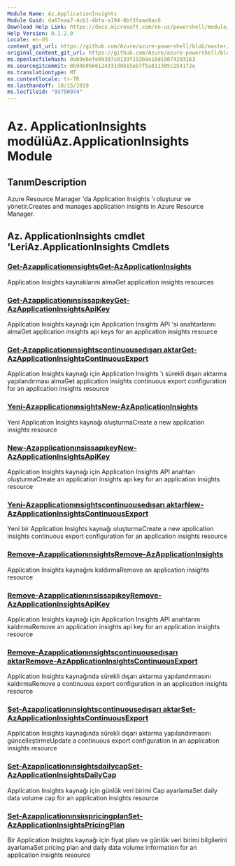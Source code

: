 ```yaml
---
Module Name: Az.ApplicationInsights
Module Guid: da67eaa7-4cb1-4bfa-a194-8bf3faae8ac6
Download Help Link: https://docs.microsoft.com/en-us/powershell/module/az.applicationinsights
Help Version: 0.1.2.0
Locale: en-US
content_git_url: https://github.com/Azure/azure-powershell/blob/master/src/ApplicationInsights/ApplicationInsights/help/Az.ApplicationInsights.md
original_content_git_url: https://github.com/Azure/azure-powershell/blob/master/src/ApplicationInsights/ApplicationInsights/help/Az.ApplicationInsights.md
ms.openlocfilehash: 0ab9ebefe99397c0133f193b9a16d15074293163
ms.sourcegitcommit: 0b94b9566124331d0b15eb7f5a811305c254172e
ms.translationtype: MT
ms.contentlocale: tr-TR
ms.lasthandoff: 10/15/2019
ms.locfileid: "93750974"
---
```

# <span data-ttu-id="74078-101">Az. ApplicationInsights modülü</span><span class="sxs-lookup"><span data-stu-id="74078-101">Az.ApplicationInsights Module</span></span>
## <span data-ttu-id="74078-102">Tanım</span><span class="sxs-lookup"><span data-stu-id="74078-102">Description</span></span>
<span data-ttu-id="74078-103">Azure Resource Manager 'da Application Insights 'ı oluşturur ve yönetir.</span><span class="sxs-lookup"><span data-stu-id="74078-103">Creates and manages application insights in Azure Resource Manager.</span></span>

## <span data-ttu-id="74078-104">Az. ApplicationInsights cmdlet 'Leri</span><span class="sxs-lookup"><span data-stu-id="74078-104">Az.ApplicationInsights Cmdlets</span></span>
### [<span data-ttu-id="74078-105">Get-Azapplicationınsights</span><span class="sxs-lookup"><span data-stu-id="74078-105">Get-AzApplicationInsights</span></span>](Get-AzApplicationInsights.md)
<span data-ttu-id="74078-106">Application Insights kaynaklarını alma</span><span class="sxs-lookup"><span data-stu-id="74078-106">Get application insights resources</span></span>

### [<span data-ttu-id="74078-107">Get-Azapplicationınsissapıkey</span><span class="sxs-lookup"><span data-stu-id="74078-107">Get-AzApplicationInsightsApiKey</span></span>](Get-AzApplicationInsightsApiKey.md)
<span data-ttu-id="74078-108">Application Insights kaynağı için Application Insights API 'si anahtarlarını alma</span><span class="sxs-lookup"><span data-stu-id="74078-108">Get application insights api keys for an application insights resource</span></span>

### [<span data-ttu-id="74078-109">Get-Azapplicationınsightscontinuousedışarı aktar</span><span class="sxs-lookup"><span data-stu-id="74078-109">Get-AzApplicationInsightsContinuousExport</span></span>](Get-AzApplicationInsightsContinuousExport.md)
<span data-ttu-id="74078-110">Application Insights kaynağı için Application Insights 'ı sürekli dışarı aktarma yapılandırması alma</span><span class="sxs-lookup"><span data-stu-id="74078-110">Get application insights continuous export configuration for an application insights resource</span></span>

### [<span data-ttu-id="74078-111">Yeni-Azapplicationınsights</span><span class="sxs-lookup"><span data-stu-id="74078-111">New-AzApplicationInsights</span></span>](New-AzApplicationInsights.md)
<span data-ttu-id="74078-112">Yeni Application Insights kaynağı oluşturma</span><span class="sxs-lookup"><span data-stu-id="74078-112">Create a new application insights resource</span></span>

### [<span data-ttu-id="74078-113">New-Azapplicationınsissapıkey</span><span class="sxs-lookup"><span data-stu-id="74078-113">New-AzApplicationInsightsApiKey</span></span>](New-AzApplicationInsightsApiKey.md)
<span data-ttu-id="74078-114">Application Insights kaynağı için Application Insights API anahtarı oluşturma</span><span class="sxs-lookup"><span data-stu-id="74078-114">Create an application insights api key for an application insights resource</span></span>

### [<span data-ttu-id="74078-115">Yeni-Azapplicationınsightscontinuousedışarı aktar</span><span class="sxs-lookup"><span data-stu-id="74078-115">New-AzApplicationInsightsContinuousExport</span></span>](New-AzApplicationInsightsContinuousExport.md)
<span data-ttu-id="74078-116">Yeni bir Application Insights kaynağı oluşturma</span><span class="sxs-lookup"><span data-stu-id="74078-116">Create a new application insights continuous export configuration for an application insights resource</span></span>

### [<span data-ttu-id="74078-117">Remove-Azapplicationınsights</span><span class="sxs-lookup"><span data-stu-id="74078-117">Remove-AzApplicationInsights</span></span>](Remove-AzApplicationInsights.md)
<span data-ttu-id="74078-118">Application Insights kaynağını kaldırma</span><span class="sxs-lookup"><span data-stu-id="74078-118">Remove an application insights resource</span></span>

### [<span data-ttu-id="74078-119">Remove-Azapplicationınsissapıkey</span><span class="sxs-lookup"><span data-stu-id="74078-119">Remove-AzApplicationInsightsApiKey</span></span>](Remove-AzApplicationInsightsApiKey.md)
<span data-ttu-id="74078-120">Application Insights kaynağı için Application Insights API anahtarını kaldırma</span><span class="sxs-lookup"><span data-stu-id="74078-120">Remove an application insights api key for an application insights resource</span></span>

### [<span data-ttu-id="74078-121">Remove-Azapplicationınsightscontinuousedışarı aktar</span><span class="sxs-lookup"><span data-stu-id="74078-121">Remove-AzApplicationInsightsContinuousExport</span></span>](Remove-AzApplicationInsightsContinuousExport.md)
<span data-ttu-id="74078-122">Application Insights kaynağında sürekli dışarı aktarma yapılandırmasını kaldırma</span><span class="sxs-lookup"><span data-stu-id="74078-122">Remove a continuous export configuration in an application insights resource</span></span>

### [<span data-ttu-id="74078-123">Set-Azapplicationınsightscontinuousedışarı aktar</span><span class="sxs-lookup"><span data-stu-id="74078-123">Set-AzApplicationInsightsContinuousExport</span></span>](Set-AzApplicationInsightsContinuousExport.md)
<span data-ttu-id="74078-124">Application Insights kaynağında sürekli dışarı aktarma yapılandırmasını güncelleştirme</span><span class="sxs-lookup"><span data-stu-id="74078-124">Update a continuous export configuration in an application insights resource</span></span>

### [<span data-ttu-id="74078-125">Set-Azapplicationınsightsdailycap</span><span class="sxs-lookup"><span data-stu-id="74078-125">Set-AzApplicationInsightsDailyCap</span></span>](Set-AzApplicationInsightsDailyCap.md)
<span data-ttu-id="74078-126">Application Insights kaynağı için günlük veri birimi Cap ayarlama</span><span class="sxs-lookup"><span data-stu-id="74078-126">Set daily data volume cap for an application insights resource</span></span>

### [<span data-ttu-id="74078-127">Set-Azapplicationınsiıspricingplan</span><span class="sxs-lookup"><span data-stu-id="74078-127">Set-AzApplicationInsightsPricingPlan</span></span>](Set-AzApplicationInsightsPricingPlan.md)
<span data-ttu-id="74078-128">Bir Application Insights kaynağı için fiyat planı ve günlük veri birimi bilgilerini ayarlama</span><span class="sxs-lookup"><span data-stu-id="74078-128">Set pricing plan and daily data volume information for an application insights resource</span></span>

